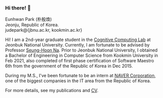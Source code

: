### Hi there! 👋

Eunhwan Park (朴殷煥) <br >
Jeonju, Republic of Korea. <br >
judepark@{jbnu.ac.kr, kookmin.ac.kr}

Hi! I am a 2nd-year graduate student in the [Cognitive Computing Lab](http://nlp.jbnu.ac.kr/) at Jeonbuk National University. Currently, I am fortunate to be advised by Professor [Seung-Hoon Na](http://nlp.jbnu.ac.kr/~nash/faculty.html). Prior to Jeonbuk National University, I obtained a Bachelor of Engineering in Computer Science from Kookmin University in Feb 2021, also completed of first phase certification of Software Maestro 6th from the government of the Republic of Korea in Dec 2015.

During my M.S., I've been fortunate to be an intern at [NAVER Corporation](https://www.navercorp.com/), one of the biggest companies in the IT area from the Republic of Korea.

For more details, see my publications and [CV](https://judepark96.github.io/eunhwanpark_cv.pdf).
